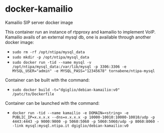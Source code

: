 # docker-kamailio
Kamailio SIP server docker image

This container run an instance of rtpproxy and kamailio to implement VoIP.
Kamailio avails of an external mysql db, one is available through another
docker image:

* `sudo rm -rf /opt/ntipa/mysql_data`
* `sudo mkdir -p /opt/ntipa/mysql_data` 
* `sudo docker run -tid --name mysql -v /opt/ntipa/mysql_data:/var/lib/mysql -p 3306:3306 -e MYSQL_USER="admin" -e MYSQL_PASS="12345678" tornabene/ntipa-mysql`

Container can be built with the command:

* `sudo docker build -t="dgiglio/debian-kamailio:v0" /patc/to/Dockerfile`

Container can be launched with the command:

* `docker run -tid --name kamailio -e DOMAIN=<string> -e PUBLIC_IP=x.x.x.x --dns=x.x.x.x -p 10000-10010:10000-10010/udp -p 4443:4443 -p 9000:9000 -p 5060:5060 -p 5060:5060/udp -p 8060:8060 --link mysql:mysql.ntipa.it dgiglio/debian-kamailio:v0`

